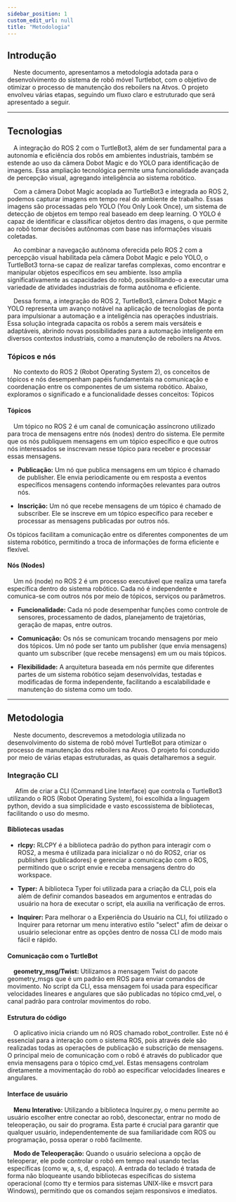 ```yaml
---
sidebar_position: 1
custom_edit_url: null
title: "Metodologia"
---
```


## Introdução

&emsp;Neste documento, apresentamos a metodologia adotada para o desenvolvimento do sistema de robô móvel Turtlebot, com o objetivo de otimizar o processo de manutenção dos reboilers na Atvos. O projeto envolveu várias etapas, seguindo um fluxo claro e estruturado que será apresentado a seguir.

---

## Tecnologias

&emsp;A integração do ROS 2 com o TurtleBot3, além de ser fundamental para a autonomia e eficiência dos robôs em ambientes industriais, também se estende ao uso da câmera Dobot Magic e do YOLO para identificação de imagens. Essa ampliação tecnológica permite uma funcionalidade avançada de percepção visual, agregando inteligência ao sistema robótico.

&emsp;Com a câmera Dobot Magic acoplada ao TurtleBot3 e integrada ao ROS 2, podemos capturar imagens em tempo real do ambiente de trabalho. Essas imagens são processadas pelo YOLO (You Only Look Once), um sistema de detecção de objetos em tempo real baseado em deep learning. O YOLO é capaz de identificar e classificar objetos dentro das imagens, o que permite ao robô tomar decisões autônomas com base nas informações visuais coletadas.

&emsp;Ao combinar a navegação autônoma oferecida pelo ROS 2 com a percepção visual habilitada pela câmera Dobot Magic e pelo YOLO, o TurtleBot3 torna-se capaz de realizar tarefas complexas, como encontrar e manipular objetos específicos em seu ambiente. Isso amplia significativamente as capacidades do robô, possibilitando-o a executar uma variedade de atividades industriais de forma autônoma e eficiente.

&emsp;Dessa forma, a integração do ROS 2, TurtleBot3, câmera Dobot Magic e YOLO representa um avanço notável na aplicação de tecnologias de ponta para impulsionar a automação e a inteligência nas operações industriais. Essa solução integrada capacita os robôs a serem mais versáteis e adaptáveis, abrindo novas possibilidades para a automação inteligente em diversos contextos industriais, como a manutenção de reboilers na Atvos.

### Tópicos e nós

&emsp;No contexto do ROS 2 (Robot Operating System 2), os conceitos de tópicos e nós desempenham papéis fundamentais na comunicação e coordenação entre os componentes de um sistema robótico. Abaixo, exploramos o significado e a funcionalidade desses conceitos:
Tópicos

#### Tópicos

&emsp;Um tópico no ROS 2 é um canal de comunicação assíncrono utilizado para troca de mensagens entre nós (nodes) dentro do sistema. Ele permite que os nós publiquem mensagens em um tópico específico e que outros nós interessados se inscrevam nesse tópico para receber e processar essas mensagens.

- **Publicação:** Um nó que publica mensagens em um tópico é chamado de publisher. Ele envia periodicamente ou em resposta a eventos específicos mensagens contendo informações relevantes para outros nós.

- **Inscrição:** Um nó que recebe mensagens de um tópico é chamado de subscriber. Ele se inscreve em um tópico específico para receber e processar as mensagens publicadas por outros nós.

Os tópicos facilitam a comunicação entre os diferentes componentes de um sistema robótico, permitindo a troca de informações de forma eficiente e flexível.

#### Nós (Nodes)

&emsp;Um nó (node) no ROS 2 é um processo executável que realiza uma tarefa específica dentro do sistema robótico. Cada nó é independente e comunica-se com outros nós por meio de tópicos, serviços ou parâmetros.

- **Funcionalidade:** Cada nó pode desempenhar funções como controle de sensores, processamento de dados, planejamento de trajetórias, geração de mapas, entre outros.

- **Comunicação:** Os nós se comunicam trocando mensagens por meio dos tópicos. Um nó pode ser tanto um publisher (que envia mensagens) quanto um subscriber (que recebe mensagens) em um ou mais tópicos.

- **Flexibilidade:** A arquitetura baseada em nós permite que diferentes partes de um sistema robótico sejam desenvolvidas, testadas e modificadas de forma independente, facilitando a escalabilidade e manutenção do sistema como um todo.

---

## Metodologia

&emsp;Neste documento, descrevemos a metodologia utilizada no desenvolvimento do sistema de robô móvel TurtleBot para otimizar o processo de manutenção dos reboilers na Atvos. O projeto foi conduzido por meio de várias etapas estruturadas, as quais detalharemos a seguir.

### Integração CLI

&emsp; Afim de criar a CLI (Command Line Interface) que controla o TurtleBot3 utilizando o ROS (Robot Operating System), foi escolhida a linguagem python, devido a sua simplicidade e vasto escossistema de bibliotecas, facilitando o uso do mesmo.



#### Bibliotecas usadas

- **rlcpy:** 
RLCPY é a biblioteca padrão do python para interagir com o ROS2, a mesma é utilizada para inicializar o nó do ROS2, criar os publishers (publicadores) e gerenciar a comunicação com o ROS, permitindo que o script envie e receba mensagens dentro do workspace.

- **Typer:** 
A biblioteca Typer foi utilizada para a criação da CLI, pois ela além de definir comandos baseados em argumentos e entradas do usuário na hora de executar o script, ela auxilia na verificação de erros.

- **Inquirer:** 
Para melhorar o a Experiência do Usuário na CLI, foi utilizado o Inquirer para retornar um menu interativo estilo "select" afim de deixar o usuário selecionar entre as opções dentro de nossa CLI de modo mais fácil e rápido.



#### Comunicação com o TurtleBot

&emsp;**geometry_msg/Twist:** Utilizamos a mensagem Twist do pacote geometry_msgs que é um padrão em ROS para enviar comandos de movimento. No script da CLI, essa mensagem foi usada para especificar velocidades lineares e angulares que são publicadas no tópico cmd_vel, o canal padrão para controlar movimentos do robo.


#### Estrutura do código

&emsp;O aplicativo inicia criando um nó ROS chamado robot_controller. Este nó é essencial para a interação com o sistema ROS, pois através dele são realizadas todas as operações de publicação e subscrição de mensagens. O principal meio de comunicação com o robô é através do publicador que envia mensagens para o tópico cmd_vel. Estas mensagens controlam diretamente a movimentação do robô ao especificar velocidades lineares e angulares.


#### Interface de usuário

&emsp;**Menu Interativo:** Utilizando a biblioteca Inquirer.py, o menu permite ao usuário escolher entre conectar ao robô, desconectar, entrar no modo de teleoperação, ou sair do programa. Esta parte é crucial para garantir que qualquer usuário, independentemente de sua familiaridade com ROS ou programação, possa operar o robô facilmente.


&emsp;**Modo de Teleoperação:** Quando o usuário seleciona a opção de teleoperar, ele pode controlar o robô em tempo real usando teclas específicas (como w, a, s, d, espaço). A entrada do teclado é tratada de forma não bloqueante usando bibliotecas específicas do sistema operacional (como tty e termios para sistemas UNIX-like e msvcrt para Windows), permitindo que os comandos sejam responsivos e imediatos.
